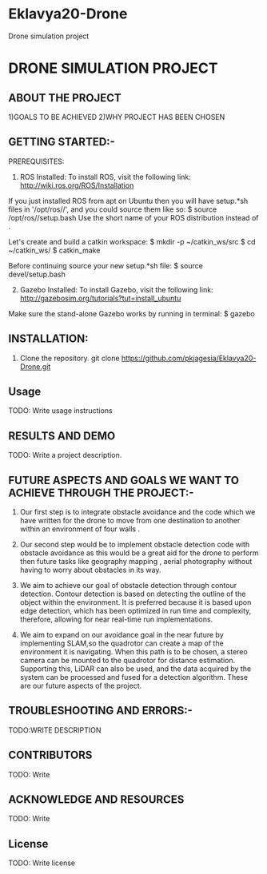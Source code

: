 # Eklavya20-Drone
Drone simulation project
# DRONE SIMULATION PROJECT
##  ABOUT THE PROJECT
   1)GOALS TO BE ACHIEVED
   2)WHY PROJECT HAS BEEN CHOSEN
 ##  GETTING STARTED:-
 
 PREREQUISITES:
 
 1. ROS Installed:
 To install ROS, visit the following link: http://wiki.ros.org/ROS/Installation 
 
 If you just installed ROS from apt on Ubuntu then you will have setup.*sh files in '/opt/ros/<distro>/', and you could source them like so:
 $ source /opt/ros/<distro>/setup.bash
 Use the short name of your ROS distribution instead of <distro>.
  
 Let's create and build a catkin workspace:
 $ mkdir -p ~/catkin_ws/src
 $ cd ~/catkin_ws/
 $ catkin_make 
 
 Before continuing source your new setup.*sh file:
 $ source devel/setup.bash
 
 2. Gazebo Installed:
 To install Gazebo, visit the following link: http://gazebosim.org/tutorials?tut=install_ubuntu 
 
 Make sure the stand-alone Gazebo works by running in terminal:
 $ gazebo
 
## INSTALLATION:
 
1. Clone the repository.
git clone https://github.com/pkjagesia/Eklavya20-Drone.git 

## Usage
TODO: Write usage instructions
##   RESULTS AND DEMO
TODO: Write a project description.
## FUTURE ASPECTS AND GOALS WE WANT TO ACHIEVE THROUGH THE PROJECT:-
1. Our first step is to integrate obstacle avoidance and the code which we have written 
for the drone to move from one destination to another within an environment of four walls .

 2. Our second step would be to implement obstacle detection code with obstacle avoidance as 
this would be a great aid for the drone to perform then future tasks like geography mapping  ,
aerial photography without having to worry about obstacles in its way.

3. We aim to achieve our goal of obstacle detection through contour detection.
Contour detection is based on detecting the outline of the object within the environment. It is preferred because it is based upon edge detection, which has been optimized in run time and complexity, therefore, allowing for near real-time run implementations.

4. We aim to expand on our avoidance goal in the near future by implementing SLAM,so the quadrotor can create a map of the environment it is navigating. When this path is to be chosen, a stereo camera can be mounted to the quadrotor for distance estimation. Supporting this, LiDAR can also be used, and the data acquired by the system can be processed and fused for a detection algorithm.
These are our future aspects of the project.

## TROUBLESHOOTING AND ERRORS:-
TODO:WRITE DESCRIPTION
## CONTRIBUTORS
TODO: Write
## ACKNOWLEDGE AND RESOURCES
TODO: Write 
## License
TODO: Write license
